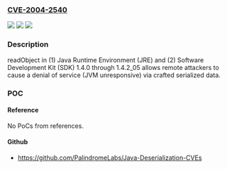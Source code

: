 ### [CVE-2004-2540](https://cve.mitre.org/cgi-bin/cvename.cgi?name=CVE-2004-2540)
![](https://img.shields.io/static/v1?label=Product&message=n%2Fa&color=blue)
![](https://img.shields.io/static/v1?label=Version&message=n%2Fa&color=blue)
![](https://img.shields.io/static/v1?label=Vulnerability&message=n%2Fa&color=brighgreen)

### Description

readObject in (1) Java Runtime Environment (JRE) and (2) Software Development Kit (SDK) 1.4.0 through 1.4.2_05 allows remote attackers to cause a denial of service (JVM unresponsive) via crafted serialized data.

### POC

#### Reference
No PoCs from references.

#### Github
- https://github.com/PalindromeLabs/Java-Deserialization-CVEs

